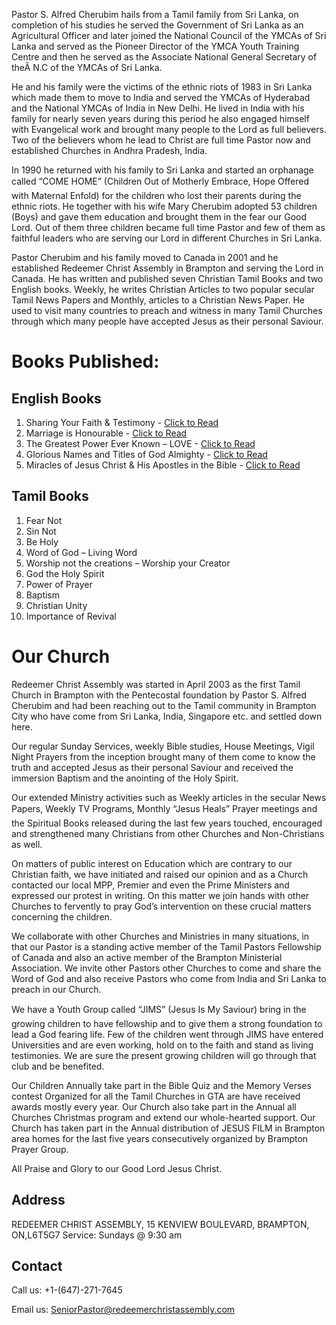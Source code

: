 Pastor S. Alfred Cherubim hails from a Tamil family from Sri Lanka, on completion of his studies he served the Government of Sri Lanka as an Agricultural Officer and later joined the National Council of the YMCAs of Sri Lanka and served as the Pioneer Director of the YMCA Youth Training Centre and then he served as the Associate National General Secretary of theÂ N.C of the YMCAs of Sri Lanka.

He and his family were the victims of the ethnic riots of 1983 in Sri Lanka which made them to move to India and served the YMCAs of Hyderabad and the National YMCAs of India in New Delhi. He lived in India with his family for nearly seven years during this period he also engaged himself with Evangelical work and brought many people to the Lord as full believers. Two of the believers whom he lead to Christ are full time Pastor now and established Churches in Andhra Pradesh, India.

In 1990 he returned with his family to Sri Lanka and started an orphanage called “COME HOME” (Children Out of Motherly Embrace, Hope Offered with Maternal Enfold) for the children who lost their parents during the ethnic riots. He together with his wife Mary Cherubim adopted 53 children (Boys) and gave them education and brought them in the fear our Good Lord. Out of them three children became full time Pastor and few of them as faithful leaders who are serving our Lord in different Churches in Sri Lanka.

Pastor Cherubim and his family moved to Canada in 2001 and he established Redeemer Christ Assembly in Brampton and serving the Lord in Canada. He has written and published seven Christian Tamil Books and two English books. Weekly, he writes Christian Articles to two popular secular Tamil News Papers and Monthly, articles to a Christian News Paper. He used to visit many countries to preach and witness in many Tamil Churches through which many people have accepted Jesus as their personal Saviour.

# Books Published:

## English Books

1. Sharing Your Faith & Testimony - [Click to Read](English-Books/SHARING%20YOUR%20FAITH%20AND%20TESTIMONY%20-%20FINAL%202025.pdf)
2. Marriage is Honourable - [Click to Read](English-Books/MARRIAGE%20IS%20HONOURABLE%20-%20FINAL%202025.pdf)
3. The Greatest Power Ever Known – LOVE - [Click to Read](English-Books/THE%20Greatest%20Power%20Ever%20Known%20-%20LOVE%20-%20FINAL%202025.pdf)
4. Glorious Names and Titles of God Almighty - [Click to Read](English-Books/GLORIOUS%20NAME%20of%20God%20Almighty%20-%20NEW%20PROJECT%202025.pdf)
5. Miracles of Jesus Christ & His Apostles in the Bible - [Click to Read](English-Books/MIRACLES%20OF%20JESUS%20%26%20APOSTLES%20IN%20THE%20BIBLE%20-%20NEW%20PROJECT%202025.pdf)
 

## Tamil Books

1. Fear Not
2. Sin Not
3. Be Holy
4. Word of God – Living Word
5. Worship not the creations – Worship your Creator
6. God the Holy Spirit
7. Power of Prayer
8. Baptism
9. Christian Unity
10. Importance of Revival

# Our Church

Redeemer Christ Assembly was started in April 2003 as the first Tamil Church in Brampton with the Pentecostal foundation by Pastor S. Alfred Cherubim and had been reaching out to the Tamil community in Brampton City who have come from Sri Lanka, India, Singapore etc. and settled down here.

Our regular Sunday Services, weekly Bible studies, House Meetings, Vigil Night Prayers from the inception brought many of them come to know the truth and accepted Jesus as their personal Saviour and received the immersion Baptism and the anointing of the Holy Spirit.

Our extended Ministry activities such as Weekly articles in the secular News Papers, Weekly TV Programs, Monthly “Jesus Heals” Prayer meetings and the Spiritual Books released during the last few years touched, encouraged and strengthened many Christians from other Churches and Non-Christians as well.

On matters of public interest on Education which are contrary to our Christian faith, we have initiated and raised our opinion and as a Church contacted our local MPP, Premier and even the Prime Ministers and expressed our protest in writing. On this matter we join hands with other Churches to fervently to pray God’s intervention on these crucial matters concerning the children.

We collaborate with other Churches and Ministries in many situations, in that our Pastor is a standing active member of the Tamil Pastors Fellowship of Canada and also an active member of the Brampton Ministerial Association. We invite other Pastors other Churches to come and share the Word of God and also receive Pastors who come from India and Sri Lanka to preach in our Church.

We have a Youth Group called “JIMS” (Jesus Is My Saviour) bring in the growing children to have fellowship and to give them a strong foundation to lead a God fearing life. Few of the children went through JIMS have entered Universities and are even working, hold on to the faith and stand as living testimonies. We are sure the present growing children will go through that club and be benefited.

Our Children Annually take part in the Bible Quiz and the Memory Verses contest Organized for all the Tamil Churches in GTA are have received awards mostly every year. Our Church also take part in the Annual all Churches Christmas program and extend our whole-hearted support. Our Church has taken part in the Annual distribution of JESUS FILM in Brampton area homes for the last five years consecutively organized by Brampton Prayer Group.

All Praise and Glory to our Good Lord Jesus Christ.

## Address

REDEEMER CHRIST ASSEMBLY, 
15 KENVIEW BOULEVARD, BRAMPTON, ON,L6T5G7
Service: Sundays @ 9:30 am

## Contact

Call us: +1-(647)-271-7645

Email us: SeniorPastor@redeemerchristassembly.com
